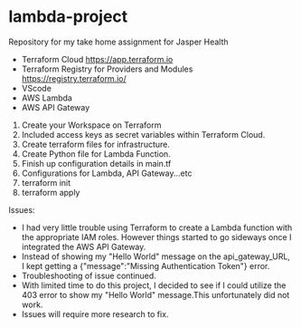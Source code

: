 # lambda-project
Repository for my take home assignment for Jasper Health

* Terraform Cloud https://app.terraform.io
* Terraform Registry for Providers and Modules https://registry.terraform.io/
* VScode
* AWS Lambda
* AWS API Gateway

1. Create your Workspace on Terraform
2. Included access keys as secret variables within Terraform Cloud.
3. Create terraform files for infrastructure.
4. Create Python file for Lambda Function.
5. Finish up configuration details in main.tf
6. Configurations for Lambda, API Gateway...etc
7. terraform init
8. terraform apply
   


Issues:
* I had very little trouble using Terraform to create a Lambda function with the appropriate IAM roles. However things started to go sideways once I integrated the AWS API Gateway.
* Instead of showing my "Hello World" message on the api_gateway_URL, I kept getting a {"message":"Missing Authentication Token"} error.
* Troubleshooting of issue continued.
* With limited time to do this project, I decided to see if I could utilize the 403 error to show my "Hello World" message.This unfortunately did not work.
* Issues will require more research to fix.

